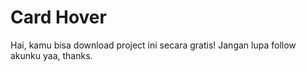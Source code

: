# Card Hover
Hai, kamu bisa download project ini secara gratis! Jangan lupa follow akunku yaa, thanks.
